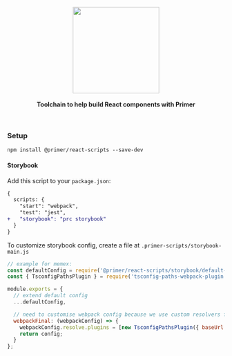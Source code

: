 <p align="center">
  <img src="https://octodex.github.com/images/manufacturetocat.png" height="200px"/>
  <br><br>
  <b>Toolchain to help build React components with Primer</b>
</p>

&nbsp;

### Setup

```
npm install @primer/react-scripts --save-dev
```

#### Storybook

Add this script to your `package.json`:

```diff
{
  scripts: {
    "start": "webpack",
    "test": "jest",
+   "storybook": "prc storybook"
  }
}
```

To customize storybook config, create a file at `.primer-scripts/storybook-main.js`

```js
// example for memex:
const defaultConfig = require('@primer/react-scripts/storybook/default-config');
const { TsconfigPathsPlugin } = require('tsconfig-paths-webpack-plugin');

module.exports = {
  // extend default config
  ...defaultConfig,

  // need to customise webpack config because we use custom resolvers for helpers/util
  webpackFinal: (webpackConfig) => {
    webpackConfig.resolve.plugins = [new TsconfigPathsPlugin({ baseUrl: './src/client' })];
    return config;
  }
};
```
